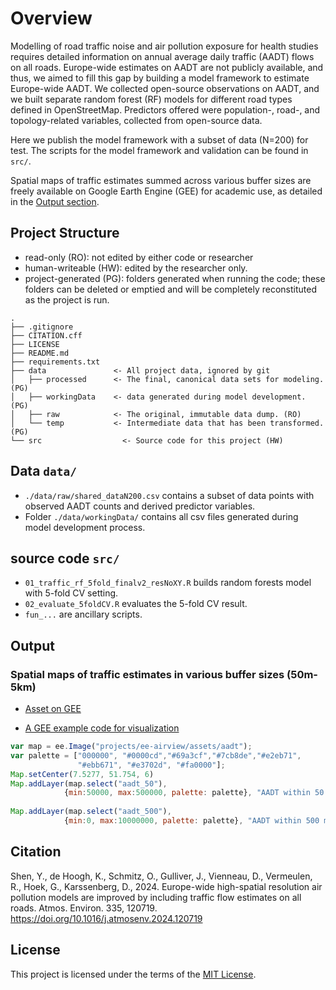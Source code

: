 # Overview

Modelling of road traffic noise and air pollution exposure for health studies requires detailed information on annual average daily traffic (AADT) flows on all roads. Europe-wide estimates on AADT are not publicly available, and thus, we aimed to fill this gap by building a model framework to estimate Europe-wide AADT. We collected open-source observations on AADT, and we built separate random forest (RF) models for different road types defined in OpenStreetMap. Predictors offered were population-, road-, and topology-related variables, collected from open-source data.

Here we publish the model framework with a subset of data (N=200) for test. 
The scripts for the model framework and validation can be found in `src/`.

Spatial maps of traffic estimates summed across various buffer sizes are freely available on Google Earth Engine (GEE) for academic use, as detailed in the [Output section](#output-section).

## Project Structure


* read-only (RO): not edited by either code or researcher
* human-writeable (HW): edited by the researcher only.
* project-generated (PG): folders generated when running the code; these folders can be deleted or emptied and will be completely reconstituted as the project is run.

```
.
├── .gitignore
├── CITATION.cff
├── LICENSE
├── README.md
├── requirements.txt
├── data               <- All project data, ignored by git
│   ├── processed      <- The final, canonical data sets for modeling. (PG)
│   ├── workingData    <- data generated during model development. (PG)
│   ├── raw            <- The original, immutable data dump. (RO)
│   └── temp           <- Intermediate data that has been transformed. (PG)
└── src                  <- Source code for this project (HW)

```

## Data `data/`

* `./data/raw/shared_dataN200.csv` contains a subset of data points with observed AADT counts and derived predictor variables.
* Folder `./data/workingData/` contains all csv files generated during model development process.


## source code `src/`

* `01_traffic_rf_5fold_finalv2_resNoXY.R` builds random forests model with 5-fold CV setting.
* `02_evaluate_5foldCV.R` evaluates the 5-fold CV result.
* `fun_...` are ancillary scripts.


## Output 
<a name="output-section"></a>
### Spatial maps of traffic estimates in various buffer sizes (50m-5km)

* [Asset on GEE](https://code.earthengine.google.com/?asset=projects/ee-airview/assets/aadt)


* [A GEE example code for visualization](https://code.earthengine.google.com/2ad0bc851a70804e0d7284307de10b1c?accept_repo=users%2Fyouchenshenuu%2Fairview_shared)
```js
var map = ee.Image("projects/ee-airview/assets/aadt");
var palette = ["000000", "#0000cd","#69a3cf","#7cb8de","#e2eb71", 
               "#ebb671", "#e3702d", "#fa0000"];
Map.setCenter(7.5277, 51.754, 6)
Map.addLayer(map.select("aadt_50"), 
            {min:50000, max:500000, palette: palette}, "AADT within 50 m")
            
Map.addLayer(map.select("aadt_500"), 
            {min:0, max:10000000, palette: palette}, "AADT within 500 m")
```





## Citation

Shen, Y., de Hoogh, K., Schmitz, O., Gulliver, J., Vienneau, D., Vermeulen, R., Hoek, G., Karssenberg, D., 2024. Europe-wide high-spatial resolution air pollution models are improved by including traffic flow estimates on all roads. Atmos. Environ. 335, 120719. https://doi.org/10.1016/j.atmosenv.2024.120719



## License

This project is licensed under the terms of the [MIT License](/LICENSE).

